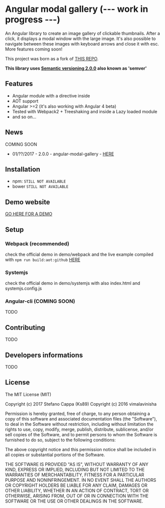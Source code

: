 # Angular modal gallery (--- work in progress ---)

An Angular library to create an image gallery of clickable thumbnails. After a click, it displays a modal window with the large image.
It's also possible to navigate between these images with keyboard arrows and close it with esc.
More features coming soon!

This project was born as a fork of [THIS REPO](https://github.com/vimalavinisha/angular2-image-popup).

**This library uses [Semantic versioning 2.0.0](http://semver.org/) also known as 'semver'**

## Features
- Angular module with a directive inside
- AOT support
- Angular >=2 (it's also working with Angular 4 beta)
- Tested with Webpack2 + Treeshaking and inside a Lazy loaded module
- and so on...

## News

COMING SOON

- 01/??/2017 - 2.0.0 - angular-modal-gallery - [HERE](https://github.com/Ks89/angular-modal-gallery/releases)


## Installation

- npm: `STILL NOT AVAILABLE`
- bower `STILL NOT AVAILABLE`


## Demo website

[GO HERE FOR A DEMO](https://ks89.github.io/angular-modal-gallery/)


## Setup

### Webpack (recommended)

check the official demo in demo/webpack and the live example compiled with `npm run build:aot:github` [HERE](https://ks89.github.io/angular-modal-gallery/)

### Systemjs

check the official demo in demo/systemjs with also index.html and systemjs.config.js

### Angular-cli (COMING SOON)

TODO


## Contributing

TODO


## Developers informations

TODO


## License

The MIT License (MIT)

Copyright (c) 2017 Stefano Cappa (Ks89)
Copyright (c) 2016 vimalavinisha

Permission is hereby granted, free of charge, to any person obtaining a copy
of this software and associated documentation files (the "Software"), to deal
in the Software without restriction, including without limitation the rights
to use, copy, modify, merge, publish, distribute, sublicense, and/or sell
copies of the Software, and to permit persons to whom the Software is
furnished to do so, subject to the following conditions:

The above copyright notice and this permission notice shall be included in all
copies or substantial portions of the Software.

THE SOFTWARE IS PROVIDED "AS IS", WITHOUT WARRANTY OF ANY KIND, EXPRESS OR
IMPLIED, INCLUDING BUT NOT LIMITED TO THE WARRANTIES OF MERCHANTABILITY,
FITNESS FOR A PARTICULAR PURPOSE AND NONINFRINGEMENT. IN NO EVENT SHALL THE
AUTHORS OR COPYRIGHT HOLDERS BE LIABLE FOR ANY CLAIM, DAMAGES OR OTHER
LIABILITY, WHETHER IN AN ACTION OF CONTRACT, TORT OR OTHERWISE, ARISING FROM,
OUT OF OR IN CONNECTION WITH THE SOFTWARE OR THE USE OR OTHER DEALINGS IN THE
SOFTWARE.
